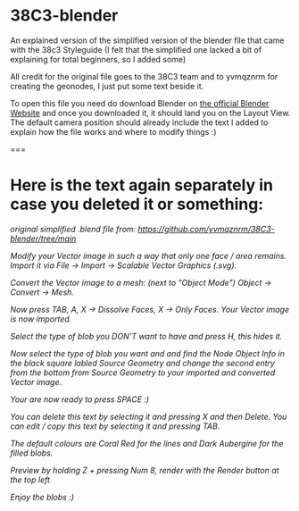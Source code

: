 # 38C3-blender
An explained version of the simplified version of the blender file that came with the 38c3 Styleguide
(I felt that the simplified one lacked a bit of explaining for total beginners, so I added some)

All credit for the original file goes to the 38C3 team and to yvmqznrm for creating the geonodes, I just put some text beside it.

To open this file you need do download Blender on <a href="https://www.blender.org/download/">the official Blender Website</a> and once you downloaded it, it should land you on the Layout View.
The default camera position should already include the text I added to explain how the file works and where to modify things :)


===


# Here is the text again separately in case you deleted it or something:

<i>original simplified .blend file from: 
https://github.com/yvmqznrm/38C3-blender/tree/main

Modify your Vector image in such a 
way that only one face / area remains.
Import it via File -> Import -> Scalable
Vector Graphics (.svg).

Convert the Vector image to a mesh:
(next to "Object Mode") Object -> Convert
-> Mesh.

Now press TAB, A, X -> Dissolve Faces,
X -> Only Faces.
Your Vector image is now imported.

Select the type of blob you DON'T want
to have and press H, this hides it.

Now select the type of blob you want
and and find the Node Object Info in
the black square labled Source Geometry
and change the second entry from the
bottom from Source Geometry to your
imported and converted Vector image.

Your are now ready to press SPACE :)

You can delete this text by selecting
it and pressing X and then Delete.
You can edit / copy this text by 
selecting it and pressing TAB.

The default colours are Coral Red
for the lines and Dark Aubergine
for the filled blobs.

Preview by holding Z + pressing
Num 8, render with the Render
button at the top left

Enjoy the blobs :)</i>
